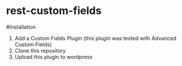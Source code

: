 # rest-custom-fields

#Installation

1. Add a Custom Fields Plugin (this plugin was tested with Advanced Custom Fields)
2. Clone this repository
3. Upload this plugin to wordpress

